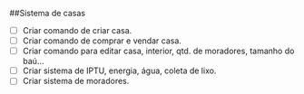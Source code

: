 ##Sistema de casas

- [ ] Criar comando de criar casa.
- [ ] Criar comando de comprar e vendar casa.
- [ ] Criar comando para editar casa, interior, qtd. de moradores, tamanho do baú...
- [ ] Criar sistema de IPTU, energia, água, coleta de lixo.
- [ ] Criar sistema de moradores.